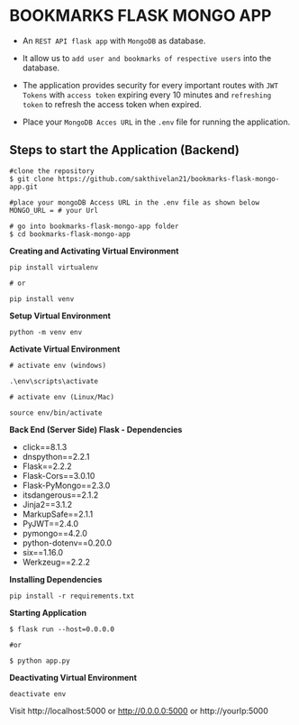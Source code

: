 # BOOKMARKS FLASK MONGO APP

+ An `REST API flask app` with  `MongoDB` as database.

+ It allow us to `add user and bookmarks of respective users` into the database.

+ The application provides security for every important routes with `JWT Tokens` with `access token` expiring every 10 minutes and `refreshing token` to refresh the access token when expired.

+ Place your `MongoDB Acces URL` in the `.env` file for running the application. 

## Steps to start the Application (Backend)

```
#clone the repository
$ git clone https://github.com/sakthivelan21/bookmarks-flask-mongo-app.git

#place your mongoDB Access URL in the .env file as shown below
MONGO_URL = # your Url

# go into bookmarks-flask-mongo-app folder
$ cd bookmarks-flask-mongo-app 
```

**Creating and Activating Virtual Environment**

```
pip install virtualenv

# or

pip install venv
```

**Setup Virtual Environment**

```
python -m venv env
```

**Activate Virtual Environment**

```
# activate env (windows)

.\env\scripts\activate

# activate env (Linux/Mac)

source env/bin/activate
```
**Back End (Server Side) Flask - Dependencies**

+ click==8.1.3
+ dnspython==2.2.1
+ Flask==2.2.2
+ Flask-Cors==3.0.10
+ Flask-PyMongo==2.3.0
+ itsdangerous==2.1.2
+ Jinja2==3.1.2
+ MarkupSafe==2.1.1
+ PyJWT==2.4.0
+ pymongo==4.2.0
+ python-dotenv==0.20.0
+ six==1.16.0
+ Werkzeug==2.2.2

**Installing Dependencies**

```
pip install -r requirements.txt
```

**Starting Application**

```
$ flask run --host=0.0.0.0 

#or 

$ python app.py
```

**Deactivating Virtual Environment**

```
deactivate env
```

Visit http://localhost:5000 or http://0.0.0.0:5000 or http://yourIp:5000